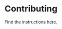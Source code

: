 # Contributing

Find the instructions [here](https://spaceraccoon.github.io/icalendardb/contribute/).

